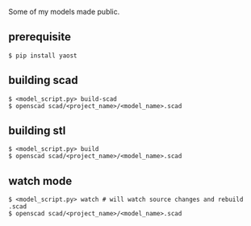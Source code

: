 Some of my models made public.

## prerequisite

```
$ pip install yaost
```

## building scad

```
$ <model_script.py> build-scad
$ openscad scad/<project_name>/<model_name>.scad
```

## building stl

```
$ <model_script.py> build
$ openscad scad/<project_name>/<model_name>.scad
```


## watch mode

```
$ <model_script.py> watch # will watch source changes and rebuild .scad
$ openscad scad/<project_name>/<model_name>.scad
```
